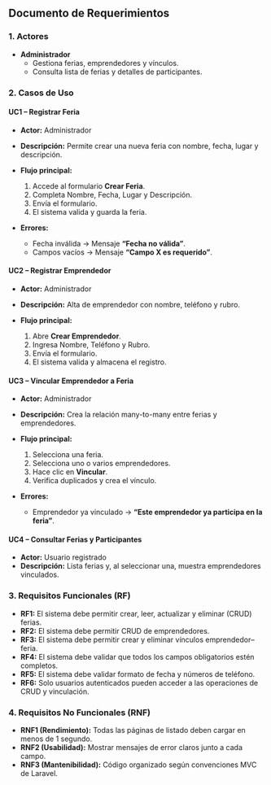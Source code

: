 ## Documento de Requerimientos

### 1. Actores

* **Administrador**
  * Gestiona ferias, emprendedores y vínculos.
  *  Consulta lista de ferias y detalles de participantes.

### 2. Casos de Uso

#### UC1 – Registrar Feria

* **Actor:** Administrador
* **Descripción:** Permite crear una nueva feria con nombre, fecha, lugar y descripción.
* **Flujo principal:**

  1. Accede al formulario **Crear Feria**.
  2. Completa Nombre, Fecha, Lugar y Descripción.
  3. Envía el formulario.
  4. El sistema valida y guarda la feria.
* **Errores:**

  * Fecha inválida → Mensaje **“Fecha no válida”**.
  * Campos vacíos → Mensaje **“Campo X es requerido”**.

#### UC2 – Registrar Emprendedor

* **Actor:** Administrador
* **Descripción:** Alta de emprendedor con nombre, teléfono y rubro.
* **Flujo principal:**

  1. Abre **Crear Emprendedor**.
  2. Ingresa Nombre, Teléfono y Rubro.
  3. Envía el formulario.
  4. El sistema valida y almacena el registro.


#### UC3 – Vincular Emprendedor a Feria

* **Actor:** Administrador
* **Descripción:** Crea la relación many-to-many entre ferias y emprendedores.
* **Flujo principal:**

  1. Selecciona una feria.
  2. Selecciona uno o varios emprendedores.
  3. Hace clic en **Vincular**.
  4. Verifica duplicados y crea el vínculo.
* **Errores:**

  * Emprendedor ya vinculado → **“Este emprendedor ya participa en la feria”**.

#### UC4 – Consultar Ferias y Participantes

* **Actor:** Usuario registrado
* **Descripción:** Lista ferias y, al seleccionar una, muestra emprendedores vinculados.

### 3. Requisitos Funcionales (RF)

* **RF1:** El sistema debe permitir crear, leer, actualizar y eliminar (CRUD) ferias.
* **RF2:** El sistema debe permitir CRUD de emprendedores.
* **RF3:** El sistema debe permitir crear y eliminar vínculos emprendedor–feria.
* **RF4:** El sistema debe validar que todos los campos obligatorios estén completos.
* **RF5:** El sistema debe validar formato de fecha y números de teléfono.
* **RF6:** Solo usuarios autenticados pueden acceder a las operaciones de CRUD y vinculación.

### 4. Requisitos No Funcionales (RNF)

* **RNF1 (Rendimiento):** Todas las páginas de listado deben cargar en menos de 1 segundo.
* **RNF2 (Usabilidad):** Mostrar mensajes de error claros junto a cada campo.
* **RNF3 (Mantenibilidad):** Código organizado según convenciones MVC de Laravel.
